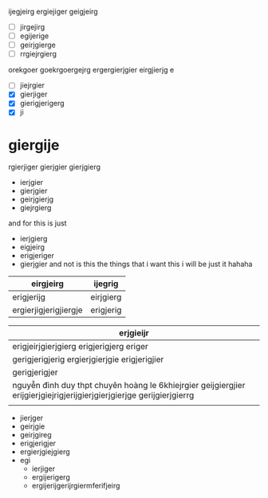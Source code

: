 ijegjeirg
ergiejiger
geigjeirg
- [ ] jirgejirg
- [ ] egijerige
- [ ] geirjgierge
- [ ] rrgiejrgierg

orekgoer
goekrgoergejrg
ergergierjgier
eirgjierjg
e
- [ ] jiejrgier
- [x] gierjiger
- [x] gierigjerigerg
- [x] ji
# giergije
rgierjiger
gierjgier
gierjgierg
- ierjgier
- gierjgier
- geirjgierjg
- giejrgierg

and for this is just 
- ierjgierg
- eigjeirg
- erigjeriger
- gierjgier
and not is this the things that i want this i will be just it hahaha

| eirgjeirg             | ijegrig   |
| --------------------- | --------- |
| erigjerijg            | eirjgierg |
| ergierjigjerigjiergje | erigjerig |

| erjgieijr                                                                                                              |
| ---------------------------------------------------------------------------------------------------------------------- |
| erigjeirjgierjgierg erigjerigjerg eriger                                                                               |
| gerigjerigjerig ergierjgierjgie erigjerigjier                                                                          |
| gerigjerigjer                                                                                                          |
| nguyễn đình duy thpt chuyên hoàng le 6khiejrgier geijgiergjier erijgierjgiejrigjerijgierjgierjgierjge gerijgierjgierrg |
|                                                                                                                        |

- jierjger
- geirjgie
- geirjgireg
- erigjerigjer
- ergierjgiejgierg
- egi
	- ierjiger
	- ergijerigerg
	- ergijerijgerijrgiermferifjeirg